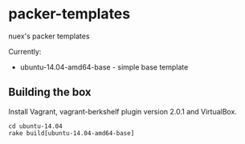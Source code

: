 packer-templates
================

nuex's packer templates

Currently:

  * ubuntu-14.04-amd64-base - simple base template

## Building the box

Install Vagrant, vagrant-berkshelf plugin version 2.0.1 and VirtualBox.

    cd ubuntu-14.04
    rake build[ubuntu-14.04-amd64-base]
